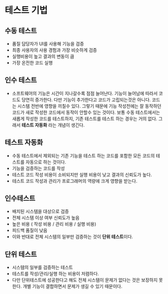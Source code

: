 # 테스트 기법

## 수동 테스트
- 품질 담당자가 UI를 사용해 기능을 검증
- 최종 사용자의 사용 경험과 가장 비슷하게 검증
- 실행비용이 높고 결과의 변동이 큼
- 가장 온전한 코드 실행

## 인수 테스트
- 소프트웨어의 기능은 시간이 지나갈수록 점점 늘어난다. 기능이 늘어남에 따라서 코드도 당연히 증가한다. 다만 기능이 추가한다고 코드가 고립되는것은 아니다. 코드는 시스템 전반에 영향을 끼칠수 있다. 그렇기 때문에 기능 작성전에는 잘 동작하던 코드가 새로 작성한 코드에서 동작이 안할수 있는 것이다. 보통 수동 테스트에서는 새롭게 작성한 코드를 테스트하지, 기존 테스트를 테스트 하는 경우는 거의 없다. 그래서 **테스트 자동화** 라는 개념이 생긴다.

## 테스트 자동화
- 수동 테스트에서 제외되는 기존 기능을 테스트 하는 코드를 포함한 모든 코드의 테스트를 자동으로 하는 것이다.
- 기능을 검증하는 코드를 작성
- 테스트 코드 작성 비용이 소비되지만 실행 비용이 낮고 결과의 신뢰도가 높다.
- 테스트 코드 작성과 관리가 프로그래머의 역량에 크게 영향을 받는다.

## 인수테스트
- 배치된 시스템을 대상으로 검증
- 전체 시스템 이상 여부 신뢰도가 높음
- 높은 비용 ( 작성 비용 / 관리 비용 / 실행 비용)
- 피드백 품질이 낮음
- 이와 반대로 전체 시스템의 일부만 검증하는 것이 **단위 테스트**이다.

## 단위 테스트
- 시스템의 일부를 검증하는 테스트
- 테스트를 작성/관리/실행 하는 비용이 저렴하다.
- 다만 단위테스트에 성공한다고 해도 전체 시스템이 문제가 없다는 것은 보장하지 못한다. 개별 기능이 결합하면서 문제가 생길 수 있기 때문이다.